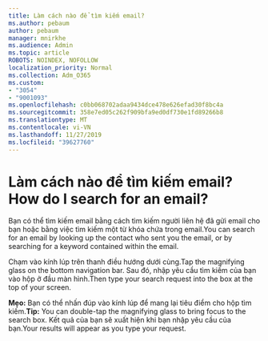 ```yaml
---
title: Làm cách nào để tìm kiếm email?
ms.author: pebaum
author: pebaum
manager: mnirkhe
ms.audience: Admin
ms.topic: article
ROBOTS: NOINDEX, NOFOLLOW
localization_priority: Normal
ms.collection: Adm_O365
ms.custom:
- "3054"
- "9001093"
ms.openlocfilehash: c0bb068702adaa9434dce478e626efad30f8bc4a
ms.sourcegitcommit: 358e7ed05c262f909bfa9ed0df730e1fd89266b8
ms.translationtype: MT
ms.contentlocale: vi-VN
ms.lasthandoff: 11/27/2019
ms.locfileid: "39627760"
---
```

# <a name="how-do-i-search-for-an-email"></a><span data-ttu-id="1f499-102">Làm cách nào để tìm kiếm email?</span><span class="sxs-lookup"><span data-stu-id="1f499-102">How do I search for an email?</span></span>

<span data-ttu-id="1f499-103">Bạn có thể tìm kiếm email bằng cách tìm kiếm người liên hệ đã gửi email cho bạn hoặc bằng việc tìm kiếm một từ khóa chứa trong email.</span><span class="sxs-lookup"><span data-stu-id="1f499-103">You can search for an email by looking up the contact who sent you the email, or by searching for a keyword contained within the email.</span></span>

<span data-ttu-id="1f499-104">Chạm vào kính lúp trên thanh điều hướng dưới cùng.</span><span class="sxs-lookup"><span data-stu-id="1f499-104">Tap the magnifying glass on the bottom navigation bar.</span></span> <span data-ttu-id="1f499-105">Sau đó, nhập yêu cầu tìm kiếm của bạn vào hộp ở đầu màn hình.</span><span class="sxs-lookup"><span data-stu-id="1f499-105">Then type your search request into the box at the top of your screen.</span></span> 

<span data-ttu-id="1f499-106">**Mẹo:** Bạn có thể nhấn đúp vào kính lúp để mang lại tiêu điểm cho hộp tìm kiếm.</span><span class="sxs-lookup"><span data-stu-id="1f499-106">**Tip:** You can double-tap the magnifying glass to bring focus to the search box.</span></span> <span data-ttu-id="1f499-107">Kết quả của bạn sẽ xuất hiện khi bạn nhập yêu cầu của bạn.</span><span class="sxs-lookup"><span data-stu-id="1f499-107">Your results will appear as you type your request.</span></span> 
